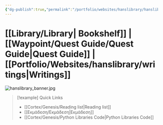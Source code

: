 ```yaml
---
{"dg-publish":true,"permalink":"/portfolio/websites/hanslibrary/hanslibrary/","contentClasses":"portals.css","tags":["gardenEntry"]}
---
```



# [[Library/Library\| Bookshelf]]  |  [[Waypoint/Quest Guide/Quest Guide\|Quest Guide]]  | [[Portfolio/Websites/hanslibrary/writings\|Writings]]

![hanslibrary_banner.jpg](/img/user/Cortex/Utilities/Archive/Attachments/hanslibrary_banner.jpg)


> [!example] Quick Links 
> - [[Cortex/Genesis/Reading list\|Reading list]]
> - [[Eκμάδεση/Eκμάδεση\|Eκμάδεση]]
> - [[Cortex/Genesis/Python Libraries Code\|Python Libraries Code]]



